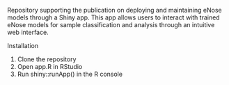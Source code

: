 Repository supporting the publication on deploying and maintaining eNose models through a Shiny app. This app allows users to interact with trained eNose models for sample classification and analysis through an intuitive web interface.

Installation
1. Clone the repository
2. Open app.R in RStudio
3. Run shiny::runApp() in the R console
